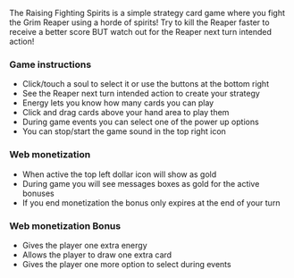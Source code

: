 The Raising Fighting Spirits is a simple strategy card game where you fight the Grim Reaper using a horde of spirits!
Try to kill the Reaper faster to receive a better score BUT watch out for the Reaper next turn intended action!

### Game instructions
- Click/touch a soul to select it or use the buttons at the bottom right
- See the Reaper next turn intended action to create your strategy
- Energy lets you know how many cards you can play
- Click and drag cards above your hand area to play them
- During game events you can select one of the power up options
- You can stop/start the game sound in the top right icon

### Web monetization
- When active the top left dollar icon will show as gold
- During game you will see messages boxes as gold for the active bonuses
- If you end monetization the bonus only expires at the end of your turn

### Web monetization Bonus
- Gives the player one extra energy
- Allows the player to draw one extra card
- Gives the player one more option to select during events